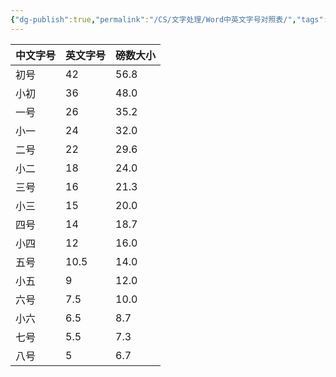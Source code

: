 ```yaml
---
{"dg-publish":true,"permalink":"/CS/文字处理/Word中英文字号对照表/","tags":["word"],"created":"2025-02-25T19:28:11.000+08:00","updated":"2025-09-02T11:07:19.558+08:00"}
---
```



| 中文字号 | 英文字号 | 磅数大小 |
| ---- | ---- | ---- |
| 初号   | 42   | 56.8 |
| 小初   | 36   | 48.0 |
| 一号   | 26   | 35.2 |
| 小一   | 24   | 32.0 |
| 二号   | 22   | 29.6 |
| 小二   | 18   | 24.0 |
| 三号   | 16   | 21.3 |
| 小三   | 15   | 20.0 |
| 四号   | 14   | 18.7 |
| 小四   | 12   | 16.0 |
| 五号   | 10.5 | 14.0 |
| 小五   | 9    | 12.0 |
| 六号   | 7.5  | 10.0 |
| 小六   | 6.5  | 8.7  |
| 七号   | 5.5  | 7.3  |
| 八号   | 5    | 6.7  |